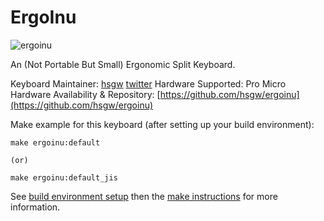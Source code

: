 ErgoInu
===

![ergoinu](https://i.imgur.com/4CCM8Vl.jpg)

An (Not Portable But Small) Ergonomic Split Keyboard.

Keyboard Maintainer: [hsgw](https://github.com/hsgw/)   [twitter](https://twitter.com/hsgw)
Hardware Supported: Pro Micro
Hardware Availability & Repository: [https://github.com/hsgw/ergoinu](https://github.com/hsgw/ergoinu)

Make example for this keyboard (after setting up your build environment):

    make ergoinu:default

    (or)

    make ergoinu:default_jis


See [build environment setup](https://docs.qmk.fm/build_environment_setup.html) then the [make instructions](https://docs.qmk.fm/make_instructions.html) for more information.
